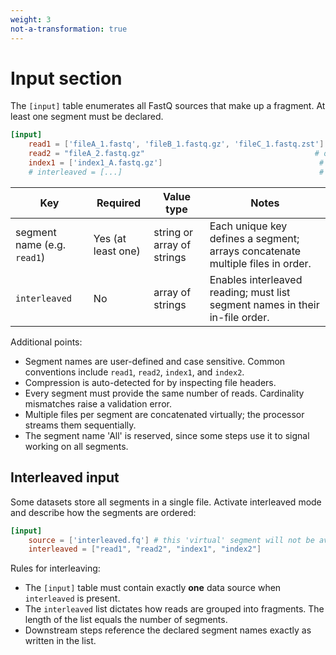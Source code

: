 ```yaml
---
weight: 3
not-a-transformation: true
---
```


# Input section

The `[input]` table enumerates all FastQ sources that make up a fragment. At least one segment must be declared.

```toml
[input]
    read1 = ['fileA_1.fastq', 'fileB_1.fastq.gz', 'fileC_1.fastq.zst'] # required: one or more paths
    read2 = "fileA_2.fastq.gz"                                      # optional
    index1 = ['index1_A.fastq.gz']                                   # optional
    # interleaved = [...]                                            # optional, see below
```

| Key         | Required | Value type       | Notes |
|-------------|----------|------------------|-------|
| segment name (e.g. `read1`) | Yes (at least one) | string or array of strings | Each unique key defines a segment; arrays concatenate multiple files in order. |
| `interleaved` | No | array of strings | Enables interleaved reading; must list segment names in their in-file order. |

Additional points:

- Segment names are user-defined and case sensitive. Common conventions include `read1`, `read2`, `index1`, and `index2`.
- Compression is auto-detected for by inspecting file headers.
- Every segment must provide the same number of reads. Cardinality mismatches raise a validation error.
- Multiple files per segment are concatenated virtually; the processor streams them sequentially.
- The segment name 'All' is reserved, since some steps use it to signal working on all segments.

## Interleaved input

Some datasets store all segments in a single file. Activate interleaved mode and describe how the segments are ordered:

```toml
[input]
    source = ['interleaved.fq'] # this 'virtual' segment will not be available for steps downstream
    interleaved = ["read1", "read2", "index1", "index2"]
```

Rules for interleaving:

- The `[input]` table must contain exactly **one** data source when `interleaved` is present.
- The `interleaved` list dictates how reads are grouped into fragments. The length of the list equals the number of segments.
- Downstream steps reference the declared segment names exactly as written in the list.

